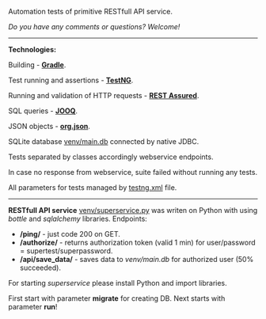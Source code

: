 Automation tests of primitive RESTfull API service.

_Do you have any comments or questions? Welcome!_

---
**Technologies:**

Building - **[Gradle](https://github.com/gradle/gradle)**.

Test running and assertions - **[TestNG](https://github.com/cbeust/testng)**.

Running and validation of HTTP requests - **[REST Assured](https://github.com/rest-assured/rest-assured)**.

SQL queries - **[JOOQ](https://github.com/jOOQ/jOOQ)**.

JSON objects - **[org.json](https://github.com/stleary/JSON-java)**.

SQLite database [venv/main.db](venv/main.db) connected by native JDBC.

Tests separated by classes accordingly webservice endpoints. 

In case no response from webservice, suite failed without running any tests.

All parameters for tests managed by [testng.xml](testng.xml) file.

---
**RESTfull API service** [venv/superservice.py](venv/superservice.py) was writen on Python 
with using *bottle* and *sqlalchemy* libraries.
Endpoints:
- **/ping/** - just code 200 on GET.
- **/authorize/** - returns authorization token (valid 1 min) for user/password = supertest/superpassword.
- **/api/save_data/** - saves data to *venv/main.db* for authorized user (50% succeeded).

For starting *superservice* please install Python and import libraries. 

First start with parameter **migrate** for creating DB. Next starts with parameter **run**!